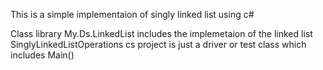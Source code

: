 This is a simple implementaion of singly linked list using c#

  Class library My.Ds.LinkedList includes the implemetaion of the linked list 
  SinglyLinkedListOperations cs project is just a driver or test class which includes Main()
  
  
